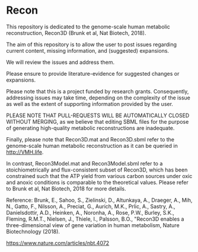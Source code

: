 # Recon

This repository is dedicated to the genome-scale human metabolic reconstruction, Recon3D (Brunk et al, Nat Biotech, 2018).

The aim of this repository is to allow the user to post issues regarding current content, missing information, and (suggested) expansions.

We will review the issues and address them.

Please ensure to provide literature-evidence for suggested changes or expansions.

Please note that this is a project funded by research grants. Consequently, addressing issues may take time, depending on the complexity of the issue as well as the extent of supporting information provided by the user.

PLEASE NOTE THAT PULL-REQUESTS WILL BE AUTOMATICALLY CLOSED WITHOUT MERGING, as we believe that editing SBML files for the purpose of generating high-quality metabolic reconstructions are inadequate. 

Finally, please note that 
Recon3D.mat and Recon3D.sbml refer to the genome-scale human metabolic reconstruction as it can be queried in http://VMH.life.

In contrast, Recon3Model.mat and Recon3Model.sbml refer to a stoichiometrically and flux-consistent subset of Recon3D, which has been constrained such that the ATP yield from various carbon sources under oxic and anoxic conditions is comparable to the theoretical values. Please refer to Brunk et al, Nat Biotech, 2018 for more details.


Reference:
Brunk, E., Sahoo, S., Zielinski, D., Altunkaya, A., Draeger, A., Mih, N., Gatto, F., Nilsson, A.,
Preciat, G., Aurich, M.K., Prlic, A., Sastry, A., Danielsdottir, A.D., Heinken, A., Noronha, A.,
Rose, P.W., Burley, S.K., Fleming, R.M.T., Nielsen, J., Thiele, I., Palsson, B.O., "Recon3D
enables a three-dimensional view of gene variation in human metabolism, Nature Biotechnology
(2018).

https://www.nature.com/articles/nbt.4072

